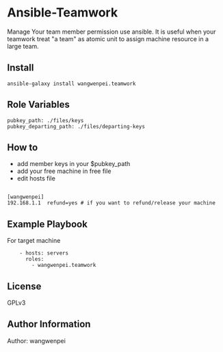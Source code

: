 Ansible-Teamwork
============================================================================================

Manage Your team member permission use ansible.
It is useful when your teamwork treat "a team" as atomic unit to assign machine resource in a large team.


Install
-------

```
ansible-galaxy install wangwenpei.teamwork
```

Role Variables
--------------

```
pubkey_path: ./files/keys
pubkey_departing_path: ./files/departing-keys

```

How to
-----

- add member keys in your $pubkey_path
- add your free machine in free file
- edit hosts file

```

[wangwenpei]
192.168.1.1  refund=yes # if you want to refund/release your machine

```



Example Playbook
----------------

For target machine

```
    - hosts: servers
      roles:
        - wangwenpei.teamwork
```


License
-------

GPLv3

Author Information
------------------

Author: wangwenpei
